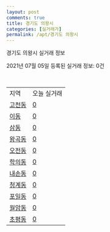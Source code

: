 ```yaml
---
layout: post
comments: true
title: 경기도 의왕시
categories: [실거래가]
permalink: /apt/경기도 의왕시
---
```


경기도 의왕시 실거래 정보

2021년 07월 05일 등록된 실거래 정보: 0건

<script type="text/javascript">
  google.charts.load('current', {'packages':['corechart']});
  google.charts.setOnLoadCallback(drawChart);

  function drawChart() {
    var data = google.visualization.arrayToDataTable([['거래일', '매매', '전월세', '전매'], ['20-07', 212, 222, 4], ['20-08', 148, 258, 3], ['20-09', 106, 565, 2], ['20-10', 146, 350, 0], ['20-11', 258, 261, 0], ['20-12', 400, 243, 2], ['21-01', 261, 266, 2], ['21-02', 189, 236, 2], ['21-03', 179, 282, 2], ['21-04', 163, 260, 1], ['21-05', 159, 201, 5], ['21-06', 84, 276, 0], ['21-07', 0, 6, 0]]);

    var options = {
      title: '최근 유형별 거래량 추이',
      legend: { position: 'bottom' }
    };

    var chart = new google.visualization.LineChart(document.getElementById('columnchart_material'));
    chart.draw(data, (options));
  }
</script>

<div id="columnchart_material" style="width: 95%; margin-left: -35px"></div>
<br>
<table class="sortable">
  <tr>
    <td>지역</td>
    <td>오늘 실거래</td>
  </tr>

  
  <tr class="item">
    <td><a href="경기도 의왕시 고천동">고천동</a></td>
    <td><a href="경기도 의왕시 고천동">0</a></td>
  </tr>
    

  <tr class="item">
    <td><a href="경기도 의왕시 이동">이동</a></td>
    <td><a href="경기도 의왕시 이동">0</a></td>
  </tr>
    

  <tr class="item">
    <td><a href="경기도 의왕시 삼동">삼동</a></td>
    <td><a href="경기도 의왕시 삼동">0</a></td>
  </tr>
    

  <tr class="item">
    <td><a href="경기도 의왕시 왕곡동">왕곡동</a></td>
    <td><a href="경기도 의왕시 왕곡동">0</a></td>
  </tr>
    

  <tr class="item">
    <td><a href="경기도 의왕시 오전동">오전동</a></td>
    <td><a href="경기도 의왕시 오전동">0</a></td>
  </tr>
    

  <tr class="item">
    <td><a href="경기도 의왕시 학의동">학의동</a></td>
    <td><a href="경기도 의왕시 학의동">0</a></td>
  </tr>
    

  <tr class="item">
    <td><a href="경기도 의왕시 내손동">내손동</a></td>
    <td><a href="경기도 의왕시 내손동">0</a></td>
  </tr>
    

  <tr class="item">
    <td><a href="경기도 의왕시 청계동">청계동</a></td>
    <td><a href="경기도 의왕시 청계동">0</a></td>
  </tr>
    

  <tr class="item">
    <td><a href="경기도 의왕시 포일동">포일동</a></td>
    <td><a href="경기도 의왕시 포일동">0</a></td>
  </tr>
    

  <tr class="item">
    <td><a href="경기도 의왕시 월암동">월암동</a></td>
    <td><a href="경기도 의왕시 월암동">0</a></td>
  </tr>
    

  <tr class="item">
    <td><a href="경기도 의왕시 초평동">초평동</a></td>
    <td><a href="경기도 의왕시 초평동">0</a></td>
  </tr>
    


</table>


    